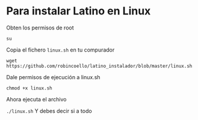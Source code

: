 # Para instalar Latino en Linux


Obten los permisos de root

`su`

Copia el fichero `linux.sh` en tu compurador

`wget https://github.com/robincoello/latino_instalador/blob/master/linux.sh`

Dale permisos de ejecución a linux.sh

`
chmod +x linux.sh
`

Ahora ejecuta el archivo

`
./linux.sh
`
Y debes decir si a todo








